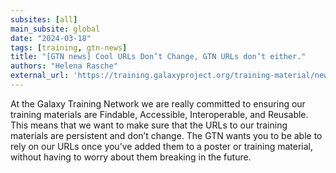 ```yaml
---
subsites: [all]
main_subsite: global
date: "2024-03-18"
tags: [training, gtn-news]
title: "[GTN news] Cool URLs Don’t Change, GTN URLs don’t either."
authors: "Helena Rasche"
external_url: 'https://training.galaxyproject.org/training-material/news/2024/03/18/url-persistence.html'
---
```


At the Galaxy Training Network we are really committed to ensuring our training materials are Findable, Accessible, Interoperable, and Reusable. This means that we want to make sure that the URLs to our training materials are persistent and don’t change. The GTN wants you to be able to rely on our URLs once you’ve added them to a poster or training material, without having to worry about them breaking in the future.


